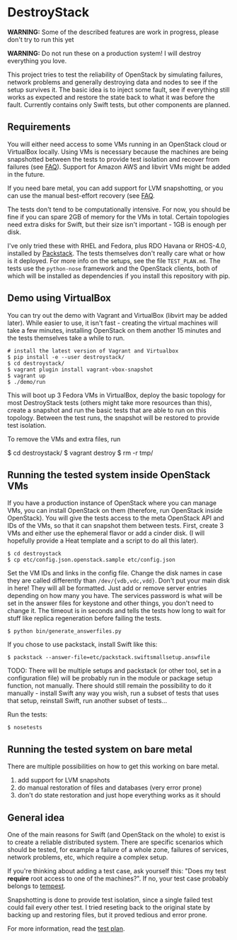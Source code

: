 # DestroyStack

**WARNING:** Some of the described features are work in progress, please don't try
to run this yet

**WARNING:** Do not run these on a production system! I will destroy everything
you love.

This project tries to test the reliability of OpenStack by simulating failures,
network problems and generally destroying data and nodes to see if the setup
survives it. The basic idea is to inject some fault, see if everything still
works as expected and restore the state back to what it was before the fault.
Currently contains only Swift tests, but other components are planned.

## Requirements

You will either need access to some VMs running in an OpenStack cloud or
VirtualBox locally. Using VMs is necessary because the machines are being
snapshotted between the tests to provide test isolation and recover from
failures (see [FAQ](FAQ.md)). Support for Amazon AWS and libvirt VMs might be added in
the future.

If you need bare metal, you can add support for LVM snapshotting, or you can
use the manual best-effort recovery (see [FAQ](FAQ.md]).

The tests don't tend to be computationally intensive. For now, you should be
fine if you can spare 2GB of memory for the VMs in total. Certain topologies
need extra disks for Swift, but their size isn't important - 1GB is enough per
disk.

I've only tried these with RHEL and Fedora, plus RDO Havana or RHOS-4.0,
installed by [Packstack](https://github.com/stackforge/packstack). The tests
themselves don't really care what or how is it deployed. For more info on the
setups, see the file `TEST_PLAN.md`. The tests use the `python-nose` framework
and the OpenStack clients, both of which will be installed as dependencies if
you install this repository with pip.


## Demo using VirtualBox

You can try out the demo with Vagrant and VirtualBox (libvirt may be added
later). While easier to use, it isn't fast - creating the virtual machines will
take a few minutes, installing OpenStack on them another 15 minutes and the
tests themselves take a while to run.

    # install the latest version of Vagrant and Virtualbox
    $ pip install -e --user destroystack/
    $ cd destroystack/
    $ vagrant plugin install vagrant-vbox-snapshot
    $ vagrant up
    $ ./demo/run

This will boot up 3 Fedora VMs in VirtualBox, deploy the basic topology for
most DestroyStack tests (others might take more resources than this), create a
snapshot and run the basic tests that are able to run on this topology. Between
the test runs, the snapshot will be restored to provide test isolation.

To remove the VMs and extra files, run

  $ cd destroystack/
  $ vagrant destroy
  $ rm -r tmp/


## Running the tested system inside OpenStack VMs

If you have a production instance of OpenStack where you can manage VMs, you
can install OpenStack on them (therefore, run OpenStack inside OpenStack). You
will give the tests access to the meta OpenStack API and IDs of the VMs, so
that it can snapshot them between tests. First, create 3 VMs and either use the
ephemeral flavor or add a cinder disk. (I will hopefully provide a Heat
template and a script to do all this later).

    $ cd destroystack
    $ cp etc/config.json.openstack.sample etc/config.json

Set the VM IDs and links in the config file. Change the disk names in case they
are called differently than `/dev/{vdb,vdc,vdd}`. Don't put your main disk in
here! They will all be
formatted. Just add or remove server entries depending on how many you
have. The services password is what will be set in the answer files for keystone
and other things, you don't need to change it. The timeout is in seconds and
tells the tests how long to wait for stuff like replica regeneration before
failing the tests.

    $ python bin/generate_answerfiles.py


If you chose to use packstack, install Swift like this:

    $ packstack --answer-file=etc/packstack.swiftsmallsetup.answfile

TODO: There will be multiple setups and packstack (or other tool, set in a
configuration file) will be probably run in the module or package setup
function, not manually. There should still remain the possibility to do it
manually - install Swift any way you wish, run a subset of tests that uses that
setup, reinstall Swift, run another subset of tests...

Run the tests:

    $ nosetests

## Running the tested system on bare metal

There are multiple possibilities on how to get this working on bare metal.

1. add support for LVM snapshots
2. do manual restoration of files and databases (very error prone)
3. don't do state restoration and just hope everything works as it should

## General idea

One of the main reasons for Swift (and OpenStack on the whole) to exist is to
create a reliable distributed system. There are specific scenarios which should
be tested, for example a failure of a whole zone, failures of services, network
problems, etc, which require a complex setup.

If you're thinking about adding a test case, ask yourself this: "Does my test
**require** root access to one of the machines?". If no, your test case probably
belongs to [tempest](https://github.com/openstack/tempest).

Snapshotting is done to provide test isolation, since a single failed test
could fail every other test. I tried reseting back to the original state by
backing up and restoring files, but it proved tedious and error prone.

For more information, read the [test plan](TEST_PLAN.md).
